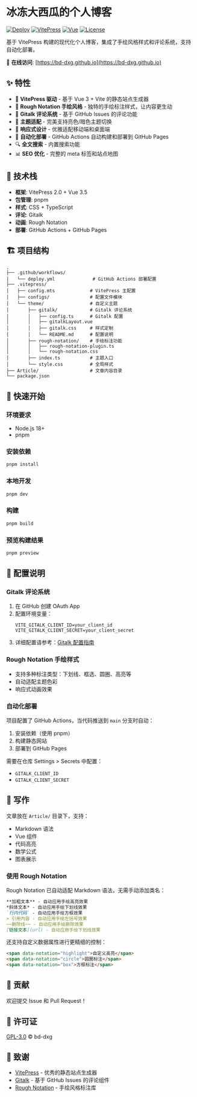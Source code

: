 # 冰冻大西瓜的个人博客

[![Deploy](https://github.com/bd-dxg/bd-dxg.github.io/actions/workflows/deploy.yml/badge.svg)](https://github.com/bd-dxg/bd-dxg.github.io/actions/workflows/deploy.yml)
[![VitePress](https://img.shields.io/badge/VitePress-2.0-blue)](https://vitepress.dev/)
[![Vue](https://img.shields.io/badge/Vue-3.5-green)](https://vuejs.org/)
[![License](https://img.shields.io/badge/License-GPL--3.0-red)](LICENSE)

基于 VitePress 构建的现代化个人博客，集成了手绘风格样式和评论系统，支持自动化部署。

🔗 **在线访问**: [https://bd-dxg.github.io](https://bd-dxg.github.io)

## ✨ 特性

- 📝 **VitePress 驱动** - 基于 Vue 3 + Vite 的静态站点生成器
- 🎨 **Rough Notation 手绘风格** - 独特的手绘标注样式，让内容更生动
- 💬 **Gitalk 评论系统** - 基于 GitHub Issues 的评论功能
- 🌙 **主题适配** - 完美支持亮色/暗色主题切换
- 📱 **响应式设计** - 优雅适配移动端和桌面端
- 🚀 **自动化部署** - GitHub Actions 自动构建和部署到 GitHub Pages
- 🔍 **全文搜索** - 内置搜索功能
- 📊 **SEO 优化** - 完整的 meta 标签和站点地图

## 🎯 技术栈

- **框架**: VitePress 2.0 + Vue 3.5
- **包管理**: pnpm
- **样式**: CSS + TypeScript
- **评论**: Gitalk
- **动画**: Rough Notation
- **部署**: GitHub Actions + GitHub Pages

## 🏗️ 项目结构

```
.
├── .github/workflows/
│   └── deploy.yml              # GitHub Actions 部署配置
├── .vitepress/
│   ├── config.mts             # VitePress 主配置
│   ├── configs/               # 配置文件模块
│   └── theme/                 # 自定义主题
│       ├── gitalk/            # Gitalk 评论系统
│       │   ├── config.ts      # Gitalk 配置
│       │   ├── gitalkLayout.vue
│       │   ├── gitalk.css     # 样式定制
│       │   └── README.md      # 配置说明
│       ├── rough-notation/    # 手绘标注功能
│       │   ├── rough-notation-plugin.ts
│       │   └── rough-notation.css
│       ├── index.ts           # 主题入口
│       └── style.css          # 全局样式
├── Article/                   # 文章内容目录
└── package.json
```

## 🚀 快速开始

### 环境要求

- Node.js 18+
- pnpm

### 安装依赖

```bash
pnpm install
```

### 本地开发

```bash
pnpm dev
```

### 构建

```bash
pnpm build
```

### 预览构建结果

```bash
pnpm preview
```

## 🔧 配置说明

### Gitalk 评论系统

1. 在 GitHub 创建 OAuth App
2. 配置环境变量：
   ```env
   VITE_GITALK_CLIENT_ID=your_client_id
   VITE_GITALK_CLIENT_SECRET=your_client_secret
   ```
3. 详细配置请参考：[Gitalk 配置指南](./.vitepress/theme/gitalk/README.md)

### Rough Notation 手绘样式

- 支持多种标注类型：下划线、框选、圆圈、高亮等
- 自动适配主题色彩
- 响应式动画效果

### 自动化部署

项目配置了 GitHub Actions，当代码推送到 `main` 分支时自动：

1. 安装依赖（使用 pnpm）
2. 构建静态网站
3. 部署到 GitHub Pages

需要在仓库 Settings > Secrets 中配置：
- `GITALK_CLIENT_ID`
- `GITALK_CLIENT_SECRET`

## 📝 写作

文章放在 `Article/` 目录下，支持：

- Markdown 语法
- Vue 组件
- 代码高亮
- 数学公式
- 图表展示

### 使用 Rough Notation

Rough Notation 已自动适配 Markdown 语法，无需手动添加类名：

```markdown
**加粗文本** - 自动应用手绘高亮效果
*斜体文本* - 自动应用手绘下划线效果
`行内代码` - 自动应用手绘方框效果
> 引用内容 - 自动应用手绘左括号效果
~~删除线~~ - 自动应用手绘删除效果
[链接文本](url) - 自动应用手绘下划线效果
```

还支持自定义数据属性进行更精细的控制：

```html
<span data-notation="highlight">自定义高亮</span>
<span data-notation="circle">圆圈标注</span>
<span data-notation="box">方框标注</span>
```

## 🤝 贡献

欢迎提交 Issue 和 Pull Request！

## 📄 许可证

[GPL-3.0](LICENSE) © bd-dxg

## 🙏 致谢

- [VitePress](https://vitepress.dev/) - 优秀的静态站点生成器
- [Gitalk](https://github.com/gitalk/gitalk) - 基于 GitHub Issues 的评论组件
- [Rough Notation](https://roughnotation.com/) - 手绘风格标注库
